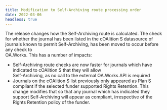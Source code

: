 ```yaml
---
title: Modification to Self-Archiving route processing order
date: 2022-03-06
headless: true
---
```


The release changes how the Self-Archiving route is calculated. The check for whether the journal has been listed in 
the cOAlition S datasource of journals known to permit Self-Archiving, has been moved to occur before any check to  
OA.Works. This has a number of impacts:

* Self-Archiving route checks are now faster for journals which have indicated to cOAlition S that they will allow  
  Self-Archiving, as no call to the external OA.Works API is required
* Journals on the cOAlition S list previously only appeared as Plan S compliant if the selected funder supported 
  Rights Retention. This change modifies that so that any journal which has indicated they support Self-Archiving 
  will appear as compliant, irrespective of the Rights Retention policy of the funder.